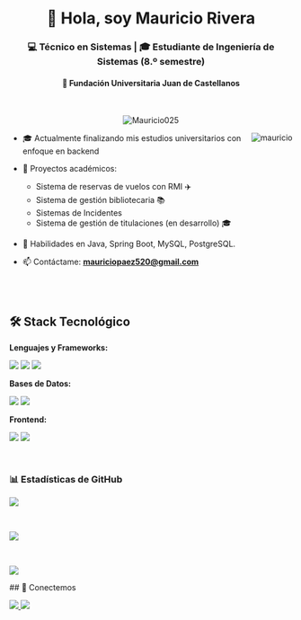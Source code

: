 <h1 align="center">👋 Hola, soy Mauricio Rivera</h1>
<h3 align="center">💻 Técnico en Sistemas | 🎓 Estudiante de Ingeniería de Sistemas (8.º semestre)</h3>
<h4 align="center">📍 Fundación Universitaria Juan de Castellanos</h4>
<br>

<p align="center">
  <img src="https://komarev.com/ghpvc/?username=Mauricio025&label=Profile%20views&color=0e75b6&style=flat" alt="Mauricio025" />
</p>

<p><img align="right" src="https://github.com/Adam-pw/Adam-pw/blob/main/animation_500_kxa883sd.gif" alt="mauricio" /></p>

- 🎓 Actualmente finalizando mis estudios universitarios con enfoque en backend

- 🚀 Proyectos académicos:
  - Sistema de reservas de vuelos con RMI ✈️
  - Sistema de gestión bibliotecaria 📚
  - Sistemas de Incidentes
  - Sistema de gestión de titulaciones (en desarrollo) 🎓

- 🧠 Habilidades en Java, Spring Boot, MySQL, PostgreSQL.

- 📫 Contáctame: **mauriciopaez520@gmail.com**


<br>

<br>

## 🛠 Stack Tecnológico

**Lenguajes y Frameworks:**
<p>
  <img src="https://img.shields.io/badge/Java-ED8B00?style=for-the-badge&logo=openjdk&logoColor=white" />
  <img src="https://img.shields.io/badge/Spring-6DB33F?style=for-the-badge&logo=spring&logoColor=white" />
  <img src="https://img.shields.io/badge/Spring_Boot-F2F4F9?style=for-the-badge&logo=spring-boot" />
</p>

**Bases de Datos:**
<p>
  <img src="https://img.shields.io/badge/MySQL-005C84?style=for-the-badge&logo=mysql&logoColor=white" />
  <img src="https://img.shields.io/badge/PostgreSQL-316192?style=for-the-badge&logo=postgresql&logoColor=white" />
</p>

**Frontend:**
<p>
  <img src="https://img.shields.io/badge/HTML5-E34F26?style=for-the-badge&logo=html5&logoColor=white" />
  <img src="https://img.shields.io/badge/CSS3-1572B6?style=for-the-badge&logo=css3&logoColor=white" />
</p>


<br>

<h3>📊 Estadísticas de GitHub</h3>
<p>
  <img align="center" src="https://github-readme-stats.vercel.app/api/top-langs?username=Mauricio025&show_icons=true&locale=es&layout=compact&theme=dark" />
</p>

<br>

<p>
  <img align="center" src="https://github-readme-stats.vercel.app/api?username=Mauricio025&show_icons=true&locale=es&theme=dark" />
</p>

<br>

<p>
  <img align="center" src="https://github-readme-streak-stats.herokuapp.com/?user=Mauricio025&theme=dark&background=0d1117&date_format=M%20j%5B%2C%20Y%5D" />
</p>
## 🤝 Conectemos

<p align="left">
  <a href="https://github.com/Mauricio025" target="_blank">
    <img src="https://img.shields.io/badge/GitHub-100000?style=for-the-badge&logo=github&logoColor=white" />
  </a>
  <a href="mailto:mauriciopaez520@gmail.com" target="_blank">
    <img src="https://img.shields.io/badge/Gmail-D14836?style=for-the-badge&logo=gmail&logoColor=white" />
  </a>
</p>
